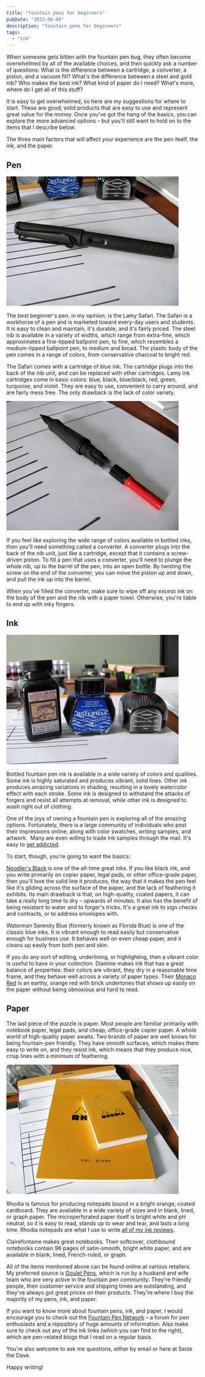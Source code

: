 ```yaml
---
title: "fountain pens for beginners"
pubDate: "2012-06-09"
description: "fountain pens for beginners"
tags:
  - "ink"
---
```


When someone gets bitten with the fountain pen bug, they often become overwhelmed by all of the available choices, and then quickly ask a number of questions: What is the difference between a cartridge, a converter, a piston, and a vacuum fill? What's the difference between a steel and gold nib? Who makes the best ink? What kind of paper do I need? What's more, where do I get all of this stuff?

It is easy to get overwhelmed, so here are my suggestions for where to start. These are good, solid products that are easy to use and represent great value for the money. Once you've got the hang of the basics, you can explore the more advanced options – but you'll still want to hold on to the items that I describe below.

The three main factors that will affect your experience are the pen itself, the ink, and the paper.

## Pen

![Lamy Safari in charcoal](lamy-safari.jpeg)

The best beginner's pen, in my opinion, is the Lamy Safari. The Safari is a workhorse of a pen and is marketed toward every-day users and students. It is easy to clean and maintain, it's durable, and it's fairly priced. The steel nib is available in a variety of widths, which range from extra-fine, which approximates a fine-tipped ballpoint pen, to fine, which resembles a medium-tipped ballpoint pen, to medium and broad. The plastic body of the pen comes in a range of colors, from conservative charcoal to bright red.

The Safari comes with a cartridge of blue ink. The cartridge plugs into the back of the nib unit, and can be replaced with other cartridges. Lamy ink cartridges come in basic colors: blue, black, blue/black, red, green, turquoise, and violet. They are easy to use, convenient to carry around, and are fairly mess free. The only drawback is the lack of color variety.

![Safari nib unit with converter attached](safari-nib-unit.jpeg)

If you feel like exploring the wide range of colors available in bottled inks, then you'll need something called a converter. A converter plugs into the back of the nib unit, just like a cartridge, except that it contains a screw-driven piston. To fill a pen that uses a converter, you'll need to plunge the whole nib, up to the barrel of the pen, into an open bottle. By twisting the screw on the end of the converter, you can move the piston up and down, and pull the ink up into the barrel.

When you've filled the converter, make sure to wipe off any excess ink on the body of the pen and the nib with a paper towel. Otherwise, you're liable to end up with inky fingers.

## Ink

![From the left: Noodler's Black, Waterman Florida Blue, Diamine Monaco Red](ink-bottles.jpeg)

Bottled fountain pen ink is available in a wide variety of colors and qualities. Some ink is highly saturated and produces vibrant, solid lines. Other ink produces amazing variations in shading, resulting in a lovely watercolor effect with each stroke. Some ink is designed to withstand the attacks of forgers and resist all attempts at removal, while other ink is designed to wash right out of clothing.

One of the joys of owning a fountain pen is exploring all of the amazing options. Fortunately, there is a large community of individuals who post their impressions online, along with color swatches, writing samples, and artwork.  Many are even willing to trade ink samples through the mail. It's easy to [get addicted](/blog/2012/1/27/inkventory-2012).

To start, though, you're going to want the basics:

[Noodler's Black](/blog/2012/3/24/ink-review-noodlers-black-revisited) is one of the all-time great inks. If you like black ink, and you write primarily on copier paper, legal pads, or other office-grade paper, then you'll love the solid line it produces, the way that it makes the pen feel like it's gliding across the surface of the paper, and the lack of feathering it exhibits. Its main drawback is that, on high-quality, coated papers, it can take a really long time to dry – upwards of minutes. It also has the benefit of being resistant to water and to forger's tricks. It's a great ink to sign checks and contracts, or to address envelopes with.

Waterman Serenity Blue (formerly known as Florida Blue) is one of the classic blue inks. It is vibrant enough to read easily but conservative enough for business use. It behaves well on even cheap paper, and it cleans up easily from both pen and skin.

If you do any sort of editing, underlining, or highlighting, then a vibrant color is useful to have in your collection. Diamine makes ink that has a great balance of properties: their colors are vibrant, they dry in a reasonable time frame, and they behave well across a variety of paper types. Their [Monaco Red](/blog/2010/12/24/ink-review-diamine-monaco-red) is an earthy, orange red with brick undertones that shows up easily on the paper without being obnoxious and hard to read.

## Paper

The last piece of the puzzle is paper. Most people are familiar primarily with notebook paper, legal pads, and cheap, office-grade copier paper. A whole world of high-quality paper awaits. Two brands of paper are well knows for being fountain-pen friendly. They have smooth surfaces, which makes them easy to write on, and they resist ink, which means that they produce nice, crisp lines with a minimum of feathering.

![Rhodia notepads](rhodia-pads.jpeg)

Rhodia is famous for producing notepads bound in a bright orange, coated cardboard. They are available in a wide variety of sizes and in blank, lined, or graph paper. The microperforated paper itself is bright white and pH neutral, so it is easy to read, stands up to wear and tear, and lasts a long time. Rhodia notepads are what I use to write [all of my ink reviews](/categories/ink-reviews/).

Clairefontaine makes great notebooks. Their softcover, clothbound notebooks contain 96 pages of satin-smooth, bright white paper, and are available in blank, lined, French-ruled, or graph.

All of the items mentioned above can be found online at various retailers. My preferred source is [Goulet Pens](http://www.gouletpens.com/), which is run by a husband and wife team who are very active in the fountain pen community. They're friendly people, their customer service and shipping times are outstanding, and they've always got great prices on their products. They're where I buy the majority of my pens, ink, and paper.

If you want to know more about fountain pens, ink, and paper, I would encourage you to check out the [Fountain Pen Network](http://www.fountainpennetwork.com/forum/) – a forum for pen enthusiasts and a repository of huge amounts of information. Also make sure to check out any of the ink links (which you can find to the right), which are pen-related blogs that I read on a regular basis.

You're also welcome to ask me questions, either by email or here at Seize the Dave.

Happy writing!
